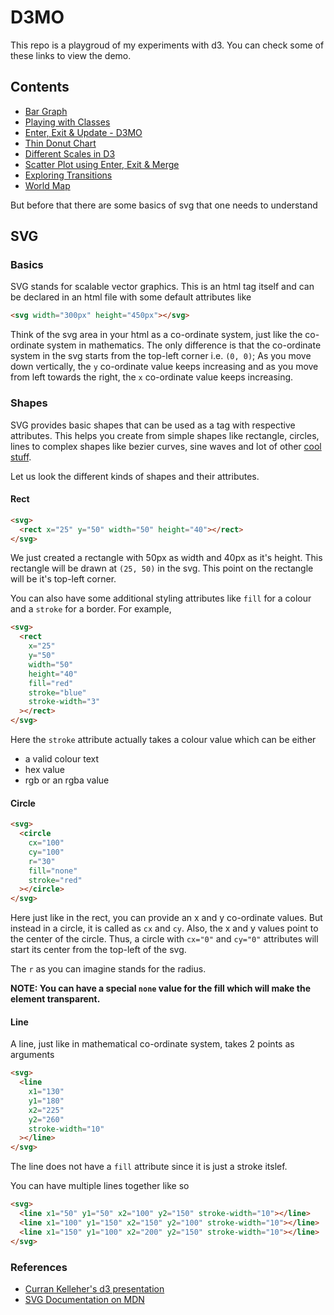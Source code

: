 # D3MO

This repo is a playgroud of my experiments with d3. You can check some of these links to view the demo.

## Contents

- [Bar Graph](bar2.html)
- [Playing with Classes](classes.html)
- [Enter, Exit & Update - D3MO](enter_exit_update.html)
- [Thin Donut Chart](pie.html)
- [Different Scales in D3](scales.html)
- [Scatter Plot using Enter, Exit & Merge](scatter_plot_efficient3.html)
- [Exploring Transitions](transitions-latest.html)
- [World Map](world.html)


But before that there are some basics of svg that one needs to understand

## SVG

### Basics

SVG stands for scalable vector graphics. This is an html tag itself and can be declared in an html file
with some default attributes like

```html
<svg width="300px" height="450px"></svg>
```

Think of the svg area in your html as a co-ordinate system, just like the co-ordinate system in mathematics.
The only difference is that the co-ordinate system in the svg starts from the top-left corner i.e. `(0, 0)`;
As you move down vertically, the `y` co-ordinate value keeps increasing and as you move from left towards the right,
the `x` co-ordinate value keeps increasing.

### Shapes

SVG provides basic shapes that can be used as a tag with respective attributes. This helps you create
from simple shapes like rectangle, circles, lines to complex shapes like bezier curves, sine waves and
lot of other [cool stuff](https://d3js.org/).

Let us look the different kinds of shapes and their attributes.

#### Rect

```html
<svg>
  <rect x="25" y="50" width="50" height="40"></rect>
</svg>
```

We just created a rectangle with 50px as width and 40px as it's height. This rectangle will be drawn at `(25, 50)`
in the svg. This point on the rectangle will be it's top-left corner.

You can also have some additional styling attributes like `fill` for a colour and a `stroke` for a border.
For example,

```html
<svg>
  <rect
    x="25"
    y="50"
    width="50"
    height="40"
    fill="red"
    stroke="blue"
    stroke-width="3"
  ></rect>
</svg>
```

Here the `stroke` attribute actually takes a colour value which can be either

- a valid colour text
- hex value
- rgb or an rgba value

#### Circle

```html
<svg>
  <circle
    cx="100"
    cy="100"
    r="30"
    fill="none"
    stroke="red"
  ></circle>
</svg>
```

Here just like in the rect, you can provide an x and y co-ordinate values. But instead in a circle, it is
called as `cx` and `cy`. Also, the x and y values point to the center of the circle. Thus, a circle with
`cx="0"` and `cy="0"` attributes will start its center from the top-left of the svg.

The `r` as you can imagine stands for the radius.

**NOTE: You can have a special `none` value for the fill which will make the element transparent.**

#### Line

A line, just like in mathematical co-ordinate system, takes 2 points as arguments

```html
<svg>
  <line
    x1="130"
    y1="180"
    x2="225"
    y2="260"
    stroke-width="10"
  ></line>
</svg>
```

The line does not have a `fill` attribute since it is just a stroke itslef.

You can have multiple lines together like so

```html
<svg>
  <line x1="50" y1="50" x2="100" y2="150" stroke-width="10"></line>
  <line x1="100" y1="150" x2="150" y2="100" stroke-width="10"></line>
  <line x1="150" y1="100" x2="200" y2="150" stroke-width="10"></line>
</svg>
```

### References

- [Curran Kelleher's d3 presentation](https://youtu.be/8jvoTV54nXw)
- [SVG Documentation on MDN](https://developer.mozilla.org/en-US/docs/Web/SVG)